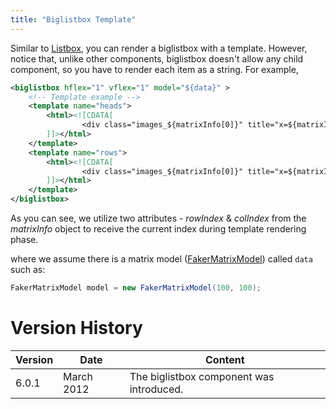 ```yaml
---
title: "Biglistbox Template"
---
```


Similar to
[Listbox]({{site.baseurl}}/zk_dev_ref/mvc/listbox_template),
you can render a biglistbox with a template. However, notice that,
unlike other components, biglistbox doesn't allow any child component,
so you have to render each item as a string. For example,

```xml
<biglistbox hflex="1" vflex="1" model="${data}" >
    <!-- Template example -->
    <template name="heads">
        <html><![CDATA[
                <div class="images_${matrixInfo[0]}" title="x=${matrixInfo[0]},y=${matrixInfo[1]}">${each[matrixInfo[0]]}</div>
        ]]></html>
    </template>
    <template name="rows">
        <html><![CDATA[
                <div class="images_${matrixInfo[0]}" title="x=${matrixInfo[0]},y=${matrixInfo[1]}">${each[matrixInfo[0]]}</div>
        ]]></html>
    </template>
</biglistbox>
```

As you can see, we utilize two attributes - *rowIndex* & *colIndex* from
the *matrixInfo* object to receive the current index during template
rendering phase.

where we assume there is a matrix model
([FakerMatrixModel](https://github.com/zkoss/zk/blob/master/zktest/src/org/zkoss/zktest/test2/big/FakerMatrixModel.java))
called `data` such as:

```java
FakerMatrixModel model = new FakerMatrixModel(100, 100);
```

# Version History

| Version | Date       | Content                                  |
|---------|------------|------------------------------------------|
| 6.0.1   | March 2012 | The biglistbox component was introduced. |
